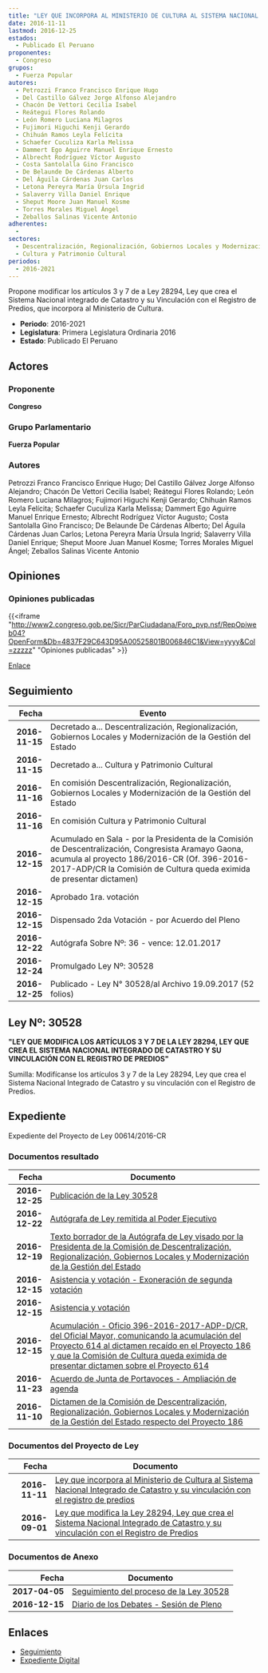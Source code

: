 ```yaml
---
title: "LEY QUE INCORPORA AL MINISTERIO DE CULTURA AL SISTEMA NACIONAL INTEGRADO DE CATASTRO Y SU VINCULACIÓN CON EL REGISTRO DE PREDIOS"
date: 2016-11-11
lastmod: 2016-12-25
estados: 
  - Publicado El Peruano
proponentes: 
  - Congreso
grupos: 
  - Fuerza Popular
autores: 
  - Petrozzi Franco Francisco Enrique Hugo
  - Del Castillo Gálvez Jorge Alfonso Alejandro
  - Chacón De Vettori Cecilia Isabel
  - Reátegui Flores Rolando
  - León Romero Luciana Milagros
  - Fujimori Higuchi Kenji Gerardo
  - Chihuán Ramos Leyla Felícita
  - Schaefer Cuculiza Karla Melissa
  - Dammert Ego Aguirre Manuel Enrique Ernesto
  - Albrecht Rodríguez Víctor Augusto
  - Costa Santolalla Gino Francisco
  - De Belaunde De Cárdenas Alberto
  - Del Águila Cárdenas Juan Carlos
  - Letona Pereyra María Úrsula Ingrid
  - Salaverry Villa Daniel Enrique
  - Sheput Moore Juan Manuel Kosme
  - Torres Morales Miguel Ángel
  - Zeballos Salinas Vicente Antonio
adherentes: 
  - 
sectores: 
  - Descentralización, Regionalización, Gobiernos Locales y Modernización de la Gestión del Estado
  - Cultura y Patrimonio Cultural
periodos: 
  - 2016-2021
---
```


Propone modificar los artículos 3 y 7 de a Ley 28294, Ley que crea el Sistema Nacional integrado de Catastro y su Vinculación con el Registro de Predios, que incorpora al Ministerio de Cultura.

- **Periodo**: 2016-2021
- **Legislatura**: Primera Legislatura Ordinaria 2016
- **Estado**: Publicado El Peruano

## Actores

### Proponente

**Congreso**

### Grupo Parlamentario

**Fuerza Popular**

### Autores

Petrozzi Franco Francisco Enrique Hugo; Del Castillo Gálvez Jorge Alfonso Alejandro; Chacón De Vettori Cecilia Isabel; Reátegui Flores Rolando; León Romero Luciana Milagros; Fujimori Higuchi Kenji Gerardo; Chihuán Ramos Leyla Felícita; Schaefer Cuculiza Karla Melissa; Dammert Ego Aguirre Manuel Enrique Ernesto; Albrecht Rodríguez Víctor Augusto; Costa Santolalla Gino Francisco; De Belaunde De Cárdenas Alberto; Del Águila Cárdenas Juan Carlos; Letona Pereyra María Úrsula Ingrid; Salaverry Villa Daniel Enrique; Sheput Moore Juan Manuel Kosme; Torres Morales Miguel Ángel; Zeballos Salinas Vicente Antonio


## Opiniones

### Opiniones publicadas

{{<iframe "http://www2.congreso.gob.pe/Sicr/ParCiudadana/Foro_pvp.nsf/RepOpiweb04?OpenForm&Db=4837F29C643D95A00525801B006846C1&View=yyyy&Col=zzzzz" "Opiniones publicadas" >}}

[Enlace](http://www2.congreso.gob.pe/Sicr/ParCiudadana/Foro_pvp.nsf/RepOpiweb04?OpenForm&Db=4837F29C643D95A00525801B006846C1&View=yyyy&Col=zzzzz)

## Seguimiento

| Fecha | Evento |
|------:|--------|
| **2016-11-15** | Decretado a... Descentralización, Regionalización, Gobiernos Locales y Modernización de la Gestión del Estado|
| **2016-11-15** | Decretado a... Cultura y Patrimonio Cultural|
| **2016-11-16** | En comisión Descentralización, Regionalización, Gobiernos Locales y Modernización de la Gestión del Estado|
| **2016-11-16** | En comisión Cultura y Patrimonio Cultural|
| **2016-12-15** | Acumulado en Sala - por la Presidenta de la Comisión de Descentralización, Congresista Aramayo Gaona, acumula al proyecto 186/2016-CR (Of. 396-2016-2017-ADP/CR la Comisión de Cultura queda eximida de presentar dictamen)|
| **2016-12-15** | Aprobado 1ra. votación|
| **2016-12-15** | Dispensado 2da Votación - por Acuerdo del Pleno|
| **2016-12-22** | Autógrafa Sobre Nº: 36 - vence: 12.01.2017|
| **2016-12-24** | Promulgado Ley Nº: 30528|
| **2016-12-25** | Publicado - Ley N° 30528/al Archivo 19.09.2017 (52 folios)|

## Ley Nº: 30528

**"LEY QUE MODIFICA LOS ARTÍCULOS 3 Y 7 DE LA LEY 28294, LEY QUE CREA EL SISTEMA NACIONAL INTEGRADO DE CATASTRO Y SU VINCULACIÓN CON EL REGISTRO DE PREDIOS"**

Sumilla: Modifícanse los artículos 3 y 7 de la Ley 28294, Ley que crea el Sistema Nacional Integrado de Catastro y su vinculación con el Registro de Predios.


## Expediente

Expediente del Proyecto de Ley 00614/2016-CR


### Documentos resultado

| Fecha | Documento |
|------:|--------|
| **2016-12-25** | [Publicación de la Ley 30528](http://www.leyes.congreso.gob.pe/Documentos/2016_2021/ADLP/Normas_Legales/30528-LEY.pdf) |
| **2016-12-22** | [Autógrafa de Ley remitida al Poder Ejecutivo](http://www.leyes.congreso.gob.pe/Documentos/2016_2021/ADLP/Texto_Aprobado/AU0018620161222..pdf) |
| **2016-12-19** | [Texto borrador de la Autógrafa de Ley visado por la Presidenta de la Comisión de Descentralización, Regionalización, Gobiernos Locales y Modernización de la Gestión del Estado](http://www.leyes.congreso.gob.pe/Documentos/2016_2021/Texto_Borrador_de_Autografa/BAU0018620161219.pdf) |
| **2016-12-15** | [Asistencia y votación - Exoneración de segunda votación](http://www.leyes.congreso.gob.pe/Documentos/2016_2021/Asistencia_y_Votacion/Proyectos_de_Ley/Exoneracion_de_Segunda_Votacion/ESV0018620161215.pdf) |
| **2016-12-15** | [Asistencia y votación](http://www.leyes.congreso.gob.pe/Documentos/2016_2021/Asistencia_y_Votacion/Proyectos_de_Ley/AV0018620161215.pdf) |
| **2016-12-15** | [Acumulación - Oficio 396-2016-2017-ADP-D/CR, del Oficial Mayor, comunicando la acumulación del Proyecto 614 al dictamen recaído en el Proyecto 186 y que la Comisión de Cultura queda eximida de presentar dictamen sobre el Proyecto 614](http://www.leyes.congreso.gob.pe/Documentos/2016_2021/Asistencia_y_Votacion/Proyectos_de_Ley/AV0062320161124.pdf) |
| **2016-11-23** | [Acuerdo de Junta de Portavoces - Ampliación de agenda](http://www.leyes.congreso.gob.pe/Documentos/2016_2021/Acuerdos/Junta_Portavoces/AJP0018620161123.pdf) |
| **2016-11-10** | [Dictamen de la Comisión de Descentralización, Regionalización, Gobiernos Locales y Modernización de la Gestión del Estado respecto del Proyecto 186](http://www.leyes.congreso.gob.pe/Documentos/2016_2021/Dictamenes/Proyectos_de_Ley/00186DC08MAY20161110..pdf) |

### Documentos del Proyecto de Ley

| Fecha | Documento |
|------:|--------|
| **2016-11-11** | [Ley que incorpora al Ministerio de Cultura al Sistema Nacional Integrado de Catastro y su vinculación con el registro de predios](http://www.leyes.congreso.gob.pe/Documentos/2016_2021/Proyectos_de_Ley_y_de_Resoluciones_Legislativas/PL0061420161111..pdf) |
| **2016-09-01** | [Ley que modifica la Ley 28294, Ley que crea el Sistema Nacional Integrado de Catastro y su vinculación con el Registro de Predios](http://www.leyes.congreso.gob.pe/Documentos/2016_2021/Proyectos_de_Ley_y_de_Resoluciones_Legislativas/PL0018620160901.pdf) |

### Documentos de Anexo

| Fecha | Documento |
|------:|--------|
| **2017-04-05** | [Seguimiento del proceso de la Ley 30528](http://www.leyes.congreso.gob.pe/Documentos/2016_2021/Seguimiento_de_Proyectos_de_Ley/00186PL20170405.pdf) |
| **2016-12-15** | [Diario de los Debates - Sesión de Pleno](http://www.leyes.congreso.gob.pe/Documentos/2016_2021/ADLP/Diario_Debates/30528_DD.pdf) |

## Enlaces 

- [Seguimiento](http://www2.congreso.gob.pe/Sicr/TraDocEstProc/CLProLey2016.nsf/f7fff46988ca05b1052578e100829cc7/a12782cfb88f9ebc052580680078432e?OpenDocument)
- [Expediente Digital](http://www2.congreso.gob.pehttp://www2.congreso.gob.pe/Sicr/TraDocEstProc/CLProLey2016.nsf/f7fff46988ca05b1052578e100829cc7/a12782cfb88f9ebc052580680078432e?OpenDocument&Click=05257FB7005EB655.eb71d0cf91d8294e05256cdf006b5706/$Body/0.1C6C)
